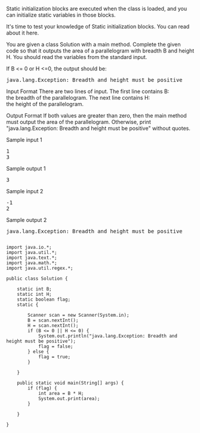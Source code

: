 Static initialization blocks are executed when the class is loaded, and you can initialize static variables in those blocks.

It's time to test your knowledge of Static initialization blocks. You can read about it here.

You are given a class Solution with a main method. Complete the given code so that it outputs the area of a parallelogram with breadth B and height H. You should read the variables from the standard input.

If B <= 0 or  H <=0, the output should be:
<pre>java.lang.Exception: Breadth and height must be positive</pre>

Input Format
There are two lines of input. The first line contains B:  
the breadth of the parallelogram. The next line contains H:  
the height of the parallelogram.

Output Format
If both values are greater than zero, then the main method must output the area of the parallelogram. Otherwise, print "java.lang.Exception: Breadth and height must be positive" without quotes.

Sample input 1
<pre>
1
3
</pre>

Sample output 1
<pre>
3
</pre>

Sample input 2
<pre>
-1
2
</pre>

Sample output 2
<pre>
java.lang.Exception: Breadth and height must be positive
</pre>

<pre><code>
import java.io.*;
import java.util.*;
import java.text.*;
import java.math.*;
import java.util.regex.*;

public class Solution {

    static int B;
    static int H;
    static boolean flag;
    static {

        Scanner scan = new Scanner(System.in);
        B = scan.nextInt();
        H = scan.nextInt();
        if (B <= 0 || H <= 0) {
            System.out.println("java.lang.Exception: Breadth and height must be positive");
            flag = false;
        } else {
            flag = true;
        }

    }

    public static void main(String[] args) {
        if (flag) {
            int area = B * H;
            System.out.print(area);
        }

    }

}
</code></pre>
